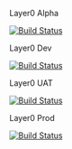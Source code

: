 Layer0 Alpha

[![Build Status](https://dev.azure.com/transactcampus-pd/layer0/_apis/build/status/layer0/layer0-deploy-alpha?branchName=master)](https://dev.azure.com/transactcampus-pd/layer0/_build/latest?definitionId=28&branchName=master)

Layer0 Dev

[![Build Status](https://dev.azure.com/transactcampus-pd/layer0/_apis/build/status/layer0/layer0-deploy-dev?branchName=master)](https://dev.azure.com/transactcampus-pd/layer0/_build/latest?definitionId=8&branchName=master)

Layer0 UAT

[![Build Status](https://dev.azure.com/transactcampus-pd/layer0/_apis/build/status/layer0/layer0-deploy-uat?branchName=master)](https://dev.azure.com/transactcampus-pd/layer0/_build/latest?definitionId=10&branchName=master)

Layer0 Prod

[![Build Status](https://dev.azure.com/transactcampus-pd/layer0/_apis/build/status/layer0/layer0-deploy-prod?branchName=master)](https://dev.azure.com/transactcampus-pd/layer0/_build/latest?definitionId=11&branchName=master)

